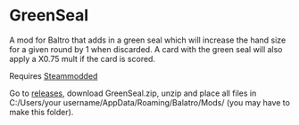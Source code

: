 # GreenSeal

A mod for Baltro that adds in a green seal which will increase the hand size for a given round by 1 when discarded. A card with the green seal will also apply a X0.75 mult if the card is scored.

Requires [Steammodded](https://github.com/Steamopollys/Steamodded)

Go to [releases](https://github.com/axbolduc/GreenSeal/releases), download GreenSeal.zip, unzip and place all files in C:/Users/your username/AppData/Roaming/Balatro/Mods/ (you may have to make this folder).
